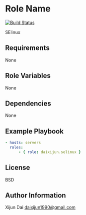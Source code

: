 Role Name
=========

[![Build Status](https://travis-ci.com/daixijun/ansible-role-selinux.svg?branch=master)](https://travis-ci.com/daixijun/ansible-role-selinux)

SElinux

Requirements
------------

None

Role Variables
--------------

None

Dependencies
------------

None

Example Playbook
----------------

```yaml
- hosts: servers
  roles:
      - { role: daixijun.selinux }
```

License
-------

BSD

Author Information
------------------

Xijun Dai <daixijun1990@gmail.com>
